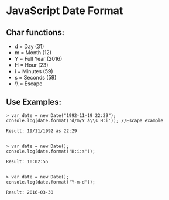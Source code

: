 JavaScript Date Format
==================================================================================================

Char functions:
--------------------------------------------
- d = Day (31)
- m = Month (12)
- Y = Full Year (2016)
- H = Hour (23)
- i = Minutes (59)
- s = Seconds (59)
- \\\ = Escape

Use Examples:
--------------------------------------------

    > var date = new Date("1992-11-19 22:29");
    console.log(date.format('d/m/Y à\\s H:i')); //Escape example
    
    Result: 19/11/1992 às 22:29


    > var date = new Date();
    console.log(date.format('H:i:s'));
    
    Result: 10:02:55
  

    > var date = new Date();
    console.log(date.format('Y-m-d'));
    
    Result: 2016-03-30

